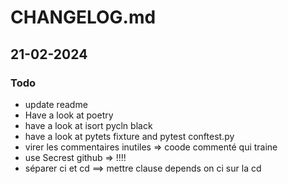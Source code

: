 # CHANGELOG.md

## 21-02-2024

###  Todo 
- update readme
- Have a look at poetry
- have a look at isort pycln black
- have a look at pytets fixture  and pytest conftest.py
- virer les commentaires inutiles => coode commenté qui traine
- use Secrest github => !!!!
- séparer ci et cd ==> mettre clause depends on ci sur la cd